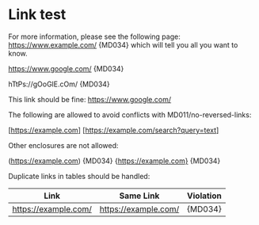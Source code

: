 # Link test

For more information, please see the
following page: https://www.example.com/ {MD034}
which will tell you all you want to know.

https://www.google.com/ {MD034}

hTtPs://gOoGlE.cOm/ {MD034}

This link should be fine: <https://www.google.com/>

The following are allowed to avoid conflicts with MD011/no-reversed-links:

[https://example.com]
[https://example.com/search?query=text]

Other enclosures are not allowed:

(https://example.com) {MD034}
{https://example.com} {MD034}

Duplicate links in tables should be handled:

| Link                 | Same Link            | Violation |
|----------------------|----------------------|-----------|
| https://example.com/ | https://example.com/ | {MD034}   |
